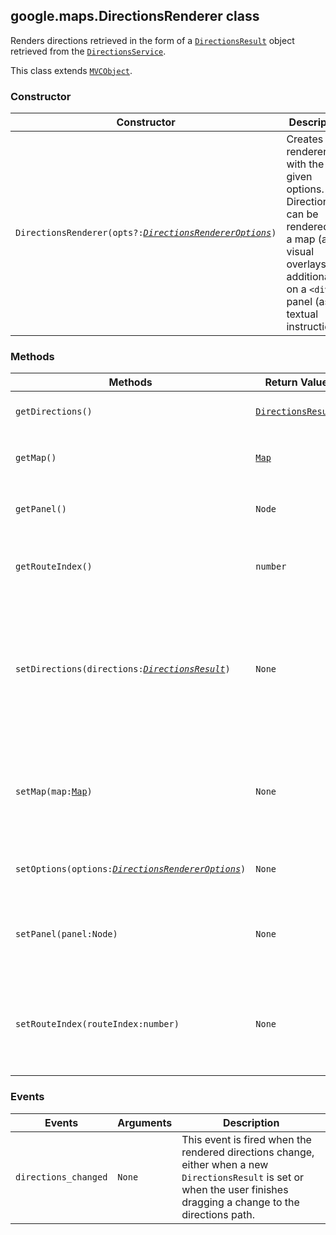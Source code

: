 <h2 id="DirectionsRenderer">
google.maps.DirectionsRenderer
class
</h2><p>Renders directions retrieved in the form of a <code><a href="https://github.com/amenadiel/google-maps-documentation/blob/master/docs/google.maps.DirectionsResult.md">DirectionsResult</a></code> object retrieved from the <code><a href="https://github.com/amenadiel/google-maps-documentation/blob/master/docs/google.maps.DirectionsService.md">DirectionsService</a></code>.</p><p>This class extends
<code><a href="https://github.com/amenadiel/google-maps-documentation/blob/master/docs/google.maps.MVCObject.md">MVCObject</a></code>.
</p><h3 id="devsite_header_106">Constructor</h3><table summary="class DirectionsRenderer - Constructor" width="100%">
<thead>
<tr><th>Constructor</th>
<th>Description</th>
</tr></thead>
<tbody>
<tr>
<td><code>DirectionsRenderer(opts?:<a href="https://github.com/amenadiel/google-maps-documentation/blob/master/docs/google.maps.DirectionsRendererOptions.md"><em>DirectionsRendererOptions</em></a>)</code></td>
<td>Creates the renderer with the given options. Directions can be rendered on a map (as visual overlays) or additionally on a <code>&lt;div&gt;</code> panel (as textual instructions).</td>
</tr>
</tbody>
</table><h3 id="devsite_header_107">Methods</h3><table summary="class DirectionsRenderer - Methods" width="100%">
<thead>
<tr><th>Methods</th>
<th>Return Value</th>
<th>Description</th>
</tr></thead>
<tbody>
<tr>
<td><code>getDirections()</code></td>
<td><code><a href="https://github.com/amenadiel/google-maps-documentation/blob/master/docs/google.maps.DirectionsResult.md">DirectionsResult</a></code></td>
<td>Returns the renderer's current set of directions.</td>
</tr>
<tr>
<td><code>getMap()</code></td>
<td><code><a href="https://github.com/amenadiel/google-maps-documentation/blob/master/docs/google.maps.Map.md">Map</a></code></td>
<td>Returns the map on which the <code>DirectionsResult</code> is rendered.</td>
</tr>
<tr>
<td><code>getPanel()</code></td>
<td><code>Node</code></td>
<td>Returns the panel <code>&lt;div&gt;</code> in which the <code>DirectionsResult</code> is rendered.</td>
</tr>
<tr>
<td><code>getRouteIndex()</code></td>
<td><code>number</code></td>
<td>Returns the current (zero-based) route index in use by this <code>DirectionsRenderer</code> object.</td>
</tr>
<tr>
<td><code>setDirections(directions:<a href="https://github.com/amenadiel/google-maps-documentation/blob/master/docs/google.maps.DirectionsResult.md"><em>DirectionsResult</em></a>)</code></td>
<td><code>None</code></td>
<td>Set the renderer to use the result from the <code>DirectionsService</code>. Setting a valid set of directions in this manner will display the directions on the renderer's designated map and panel.</td>
</tr>
<tr>
<td><code>setMap(map:<a href="https://github.com/amenadiel/google-maps-documentation/blob/master/docs/google.maps.Map.md">Map</a>)</code></td>
<td><code>None</code></td>
<td>This method specifies the map on which directions will be rendered. Pass <code>null</code> to remove the directions from the map.</td>
</tr>
<tr>
<td><code>setOptions(options:<a href="https://github.com/amenadiel/google-maps-documentation/blob/master/docs/google.maps.DirectionsRendererOptions.md"><em>DirectionsRendererOptions</em></a>)</code></td>
<td><code>None</code></td>
<td>Change the options settings of this <code>DirectionsRenderer</code> after initialization.</td>
</tr>
<tr>
<td><code>setPanel(panel:Node)</code></td>
<td><code>None</code></td>
<td>This method renders the directions in a <code>&lt;div&gt;</code>. Pass <code>null</code> to remove the content from the panel.</td>
</tr>
<tr>
<td><code>setRouteIndex(routeIndex:number)</code></td>
<td><code>None</code></td>
<td>Set the (zero-based) index of the route in the <code>DirectionsResult</code> object to render. By default, the first route in the array will be rendered.</td>
</tr>
</tbody>
</table><h3 id="devsite_header_108">Events</h3><table summary="class DirectionsRenderer - Events" width="100%">
<thead>
<tr><th>Events</th>
<th>Arguments</th>
<th>Description</th>
</tr></thead>
<tbody>
<tr>
<td><code>directions_changed</code></td>
<td><code>None</code></td>
<td>This event is fired when the rendered directions change, either when a new <code>DirectionsResult</code> is set or when the user finishes dragging a change to the directions path.</td>
</tr>
</tbody>
</table>